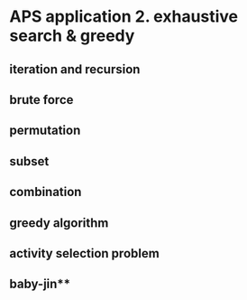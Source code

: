 # APS application 2. exhaustive search & greedy

## iteration and recursion

## brute force

## permutation

## subset

## combination

## greedy algorithm

## activity selection problem

## baby-jin**